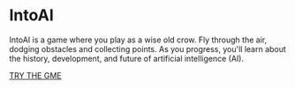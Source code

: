 # IntoAI
IntoAI is a game where you play as a wise old crow. Fly through the air, dodging obstacles and collecting points. As you progress, you'll learn about the history, development, and future of artificial intelligence (AI).

[TRY THE GME](https://eyadrealhim.github.io/IntoAI/)
